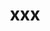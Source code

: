 ---
title: "xxx"
description: "xxxCTF2025"
# date: "2000-00-00"
# weight: 1
# aliases: ["/first"]
categories: ["ctf"] # ctf, daily
series: ["pwn"] # pwn, stack, heap, shellcode, cpp, go, sandbox, qemu, kernel, windows, arm, aarch64, mips, ppc, realword, reverse, cve
highlights: "ATF (Arm Trust Firmware), tee, smc"
source: "xxxCTF2025" # xxxctf2025, adword, buuctf, ...
difficulty: "high" # high, medium, easy
tags: ["ctf", "pwn", "atf", "tee", "smc", "aarch64"]
attachmentURL: "attachment.zip"
draft: false
hidemeta: false
ShowCanonicalLink: false
disableHLJS: true # to disable highlightjs
disableShare: true
hideSummary: false
searchHidden: false
cover:
    image: "images/cover.png" # image path/url
    # caption: "some text..." # display caption under cover
---